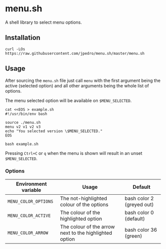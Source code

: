 # menu.sh

A shell library to select menu options.


## Installation

```
curl -LOs https://raw.githubusercontent.com/jpedro/menu.sh/master/menu.sh
```


## Usage

After sourcing the `menu.sh` file just call `menu` with the first
argument being the active (selected option) and all other arguments
being the whole list of options.

The menu selected option will be available on `$MENU_SELECTED`.

```
cat <<EOS > example.sh
#!/usr/bin/env bash

source ./menu.sh
menu v2 v1 v2 v3
echo "You selected version \$MENU_SELECTED."
EOS

bash example.sh
```

Pressing `Ctrl+C` or `q` when the menu is shown will result in an unset
`$MENU_SELECTED`.


### Options

| Environment variable    | Usage                                                     | Default                   |
|-------------------------|-----------------------------------------------------------|-------------------------- |
| `MENU_COLOR_OPTIONS`    | The not-highlighted colour of the options                 | bash color 2 (greyed out) |
| `MENU_COLOR_ACTIVE`     | The colour of the highlighted option                      | bash color 0 (default)    |
| `MENU_COLOR_ARROW`      | The colour of the arrow next to the highlighted option    | bash color 36 (green)     |
